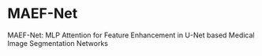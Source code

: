 # MAEF-Net

MAEF-Net: MLP Attention for Feature Enhancement in U-Net based Medical Image Segmentation Networks
